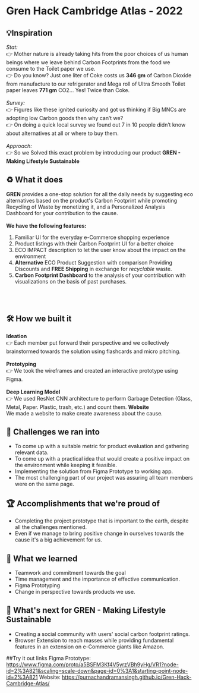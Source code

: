 # Gren Hack Cambridge Atlas - 2022

## 💡Inspiration
_Stat:_ <br/> 
👉 Mother nature is already taking hits from the poor choices of us human beings where we leave behind Carbon Footprints from the food we consume to the Toilet paper we use. <br/>
👉 Do you know? Just one liter of Coke costs us **346 gm** of Carbon Dioxide from manufacture to our refrigerator and Mega roll of Ultra Smooth Toilet paper leaves **771 gm** CO2… Yes! Twice than Coke.  <br/>
<br/>
_Survey:_ <br/> 
👉 Figures like these ignited curiosity and got us thinking if Big MNCs are adopting low Carbon goods then why can’t we?  <br/>
👉 On doing a quick local survey we found out 7 in 10 people didn’t know about alternatives at all or where to buy them. <br/>
<br/>
_Approach:_ <br/> 
👉 So we Solved this exact problem by introducing our product **GREN -  Making Lifestyle Sustainable** <br/>

## ♻️ What it does
**GREN** provides a one-stop solution for all the daily needs by suggesting eco alternatives based on the product's Carbon Footprint while promoting Recycling of Waste by monetizing it, and a Personalized Analysis Dashboard for your contribution to the cause.
<br/><br/>
**We have the following features:** <br/>
1. Familiar UI for the everyday e-Commerce shopping experience<br/>
2. Product listings with their Carbon Footprint UI for a better choice <br/>
3. ECO IMPACT description to let the user know about the impact on the environment <br/>
4. **Alternative** ECO Product Suggestion with comparison
Providing Discounts and **FREE Shipping** in exchange for _recyclable_ waste. 
5. **Carbon Footprint Dashboard** to the analysis of your contribution with visualizations on the basis of past purchases.
<br/>
<br/>

## 🛠️ How we built it
**Ideation** <br/>
👉 Each member put forward their perspective and we collectively brainstormed towards the solution using flashcards and micro pitching. <br/><br/>
**Prototyping** <br/>
👉 We took the wireframes and created an interactive prototype using Figma. <br/><br/>
**Deep Learning Model** <br/>
👉 We used ResNet CNN architecture to perform Garbage Detection (Glass, Metal, Paper. Plastic, trash, etc.) and count them.
**Website** <br/>
We made a website to make create awareness about the cause. <br/>

## 🗻 Challenges we ran into
* To come up with a suitable metric for product evaluation and gathering relevant data.<br/>
* To come up with a practical idea that would create a positive impact on the environment while keeping it feasible.<br/>
* Implementing the solution from Figma Prototype to working app. <br/>
* The most challenging part of our project was assuring all team members were on the same page. <br/>

## 🏆 Accomplishments that we're proud of
* Completing the project prototype that is important to the earth, despite all the challenges mentioned.  <br/>
* Even if we manage to bring positive change in ourselves towards the cause it's a big achievement for us. <br/>
 
## 📖 What we learned
* Teamwork and commitment towards the goal <br/>
* Time management and the importance of effective communication. <br/>
* Figma Prototyping <br/>
* Change in perspective towards products we use. <br/>

## 🚀 What's next for GREN - Making Lifestyle Sustainable
* Creating a social community with users' social carbon footprint ratings.
* Browser Extension to reach masses while providing fundamental features in an extension on e-Commerce giants like Amazon.


##Try it out links
Figma Prototype: https://www.figma.com/proto/a5BSFM3Kf4V5yrzVBh9yHg/VR1?node-id=2%3A821&scaling=scale-down&page-id=0%3A1&starting-point-node-id=2%3A821
Website: https://purnachandramansingh.github.io/Gren-Hack-Cambridge-Atlas/
